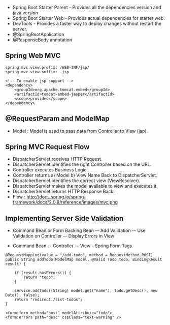 - Spring Boot Starter Parent - Provides all the dependencies version and java version
- Spring Boot Starter Web - Provides actual dependencies for starter web.
- DevTools - Provides a faster way to deploy changes without restart the server.
- @SpringBootApplication
- @ResponseBody annotation

## Spring Web MVC
```
spring.mvc.view.prefix: /WEB-INF/jsp/
spring.mvc.view.suffix: .jsp
```

```
<!-- To enable jsp support -->
<dependency>
	<groupId>org.apache.tomcat.embed</groupId>
	<artifactId>tomcat-embed-jasper</artifactId>
	<scope>provided</scope>
</dependency>
```

## @RequestParam and ModelMap
- Model : Model is used to pass data from Controller to View (jsp).

## Spring MVC Request Flow
- DispatcherServlet receives HTTP Request.
- DispatcherServlet identifies the right Controller based on the URL.
- Controller executes Business Logic.
- Controller returns a) Model b) View Name Back to DispatcherServlet.
- DispatcherServlet identifies the correct view (ViewResolver).
- DispatcherServlet makes the model available to view and executes it.
- DispatcherServlet returns HTTP Response Back.
- Flow : http://docs.spring.io/spring-framework/docs/2.0.8/reference/images/mvc.png

## Implementing Server Side Validation
- Command Bean or Form Backing Bean
-- Add Validation
-- Use Validation on Controller
-- Display Errors in View

- Command Bean
-- Controller
-- View - Spring Form Tags

```
@RequestMapping(value = "/add-todo", method = RequestMethod.POST)
public String addTodo(ModelMap model, @Valid Todo todo, BindingResult result) {

	if (result.hasErrors()) {
		return "todo";
	}

	service.addTodo((String) model.get("name"), todo.getDesc(), new Date(), false);
	return "redirect:/list-todos";
}
```

```
<form:form method="post" modelAttribute="todo">
<form:errors path="desc" cssClass="text-warning" />
```

